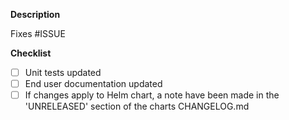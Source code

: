 **Description**

<!-- Please provide a summary of the change here. -->

<!-- Please link to all GitHub issue that this pull request implements -->
Fixes #ISSUE

**Checklist**

- [ ] Unit tests updated
- [ ] End user documentation updated
- [ ] If changes apply to Helm chart, a note have been made in the 'UNRELEASED' section of the charts CHANGELOG.md
